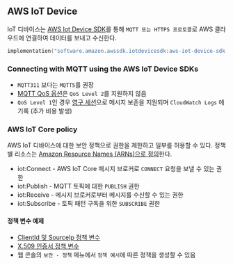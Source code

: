 ## AWS IoT Device

IoT 디바이스는 [AWS Iot Device SDK](https://github.com/aws/aws-iot-device-sdk-java-v2)를 통해 `MQTT 또는 HTTPS 프로토콜`로 AWS 클라우드에 연결하여 데이터를 보내고 수신한다.  

```kts
implementation("software.amazon.awssdk.iotdevicesdk:aws-iot-device-sdk:1.23.0")
```

### Connecting with MQTT using the AWS IoT Device SDKs

- `MQTT311` 보다는 `MQTT5`를 권장
- [MQTT QoS 옵션](https://docs.aws.amazon.com/iot/latest/developerguide/mqtt.html)은 `QoS Level 2`를 지원하지 않음
- `QoS Level 1`인 경우 [영구 세션](https://docs.aws.amazon.com/iot/latest/developerguide/mqtt.html#mqtt-persistent-sessions)으로 메시지 보존을 지원되며 `CloudWatch Logs` 에 기록 (추가 비용 발생)

### AWS IoT Core policy

AWS IoT 디바이스에 대한 보안 정책으로 권한을 제한하고 일부를 허용할 수 있다. 정책 별 리소스는 [Amazon Resource Names (ARNs)으로 정의](https://docs.aws.amazon.com/iot/latest/developerguide/iot-action-resources.html)한다.

- iot:Connect - AWS IoT Core 메시지 브로커로 `CONNECT` 요청을 보낼 수 있는 권한
- iot:Publish - MQTT 토픽에 대한 `PUBLISH` 권한
- iot:Receive - 메시지 브로커로부터 메시지를 수신할 수 있는 권한
- iot:Subscribe - 토픽 패턴 구독을 위한 `SUBSCRIBE` 권한

#### 정책 변수 예제
- [ClientId 및 SourceIp 정책 변수](https://docs.aws.amazon.com/iot/latest/developerguide/basic-policy-variables.html#basic-policy-variables-example)
- [X.509 인증서 정책 변수](https://docs.aws.amazon.com/iot/latest/developerguide/cert-policy-variables.html)
- 웹 콘솔의 `보안 - 정책` 메뉴에서 `정책 예시`에 따른 정책을 생성할 수 있음
